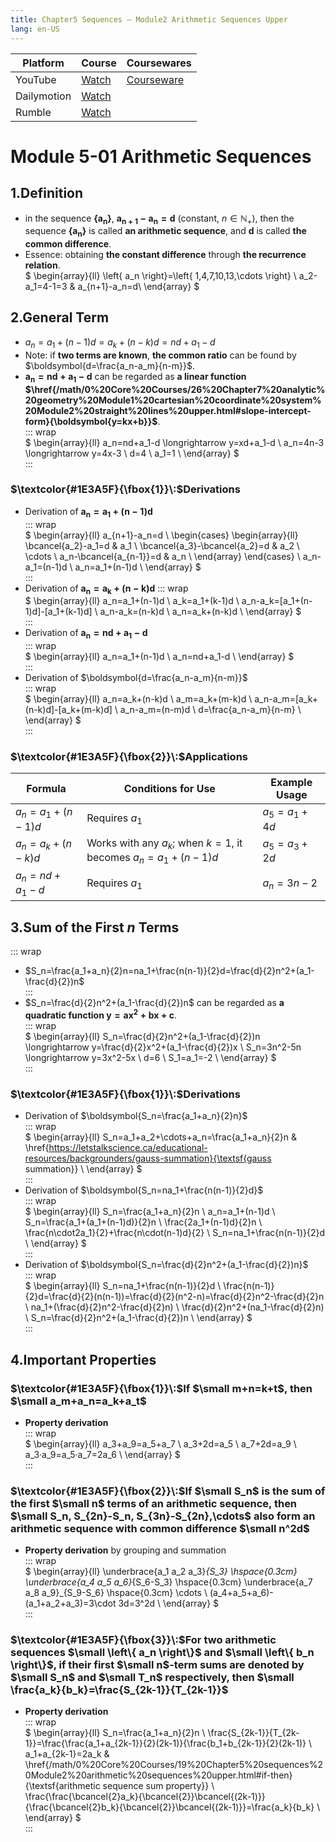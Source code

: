 ```yaml
---
title: Chapter5 Sequences – Module2 Arithmetic Sequences Upper
lang: en-US
---
```


| Platform    | Course                                                                                            | Coursewares                                                       |
|-------------|---------------------------------------------------------------------------------------------------|-------------------------------------------------------------------|
| YouTube     | [Watch](https://www.youtube.com/watch?v=TXfq-SIghJE&list=PLm0MFkgiW1JgKq1kku2WxmrElFbDl7p_s)      | [Courseware](../../public/math/Core%20Courses/pdf/Courseware.pdf) |
| Dailymotion | [Watch](https://www.dailymotion.com/video/x9glvs4?playlist=x9h6d2)                                |                                                                   |
| Rumble      | [Watch](https://rumble.com/v6s95c7-20-chapter5-sequences-module2-arithmetic-sequences-upper.html) |                                                                   |


# Module 5-01 Arithmetic Sequences

## 1.Definition
- in the sequence $\boldsymbol{\left\{ a_n \right\}}$,
  $\boldsymbol{a_{n+1}-a_n=d}$ ($\textsf{constant}$, $n\in\mathbb{N}_+$),
  then the sequence $\boldsymbol{\left\{ a_n \right\}}$ is called __an arithmetic sequence__,
  and $\boldsymbol{d}$ is called __the common difference__.
- Essence: obtaining __the constant difference__ through __the recurrence relation__.  
  $
  \begin{array}{ll}
  \left\{ a_n \right\}=\left\{ 1,4,7,10,13,\cdots \right\} \\
  a_2-a_1=4-1=3 & a_{n+1}-a_n=d\\
  \end{array}
  $


## 2.General Term
- $a_n=a_1+(n-1)d=a_k+(n-k)d=nd+a_1-d$
- Note: if __two terms are known__, __the common ratio__ can be found by $\boldsymbol{d=\frac{a_n-a_m}{n-m}}$.
- $\boldsymbol{a_n=nd+a_1-d}$ can be regarded as __a linear function $\href{/math/0%20Core%20Courses/26%20Chapter7%20analytic%20geometry%20Module1%20cartesian%20coordinate%20system%20Module2%20straight%20lines%20upper.html#slope-intercept-form}{\boldsymbol{y=kx+b}}$__.  
  ::: wrap  
  $
  \begin{array}{ll}
  a_n=nd+a_1-d \longrightarrow y=xd+a_1-d \\
  a_n=4n-3 \longrightarrow y=4x-3 \\
  d=4 \\
  a_1=1 \\
  \end{array}
  $  
  :::

### $\textcolor{#1E3A5F}{\fbox{1}}\:$Derivations
- Derivation of $\boldsymbol{a_n=a_1+(n-1)d}$  
  ::: wrap  
  $
  \begin{array}{ll}
  a_{n+1}-a_n=d \\
  \begin{cases}
  \begin{array}{ll}
  \bcancel{a_2}-a_1=d & a_1 \\
  \bcancel{a_3}-\bcancel{a_2}=d & a_2 \\
  \cdots \\
  a_n-\bcancel{a_{n-1}}=d & a_n \\
  \end{array}
  \end{cases} \\
  a_n-a_1=(n-1)d \\
  a_n=a_1+(n-1)d \\
  \end{array}
  $  
  :::
- Derivation of $\boldsymbol{a_n=a_k+(n-k)d}$
  ::: wrap  
  $
  \begin{array}{ll}
  a_n=a_1+(n-1)d \\
  a_k=a_1+(k-1)d \\
  a_n-a_k=[a_1+(n-1)d]-[a_1+(k-1)d] \\
  a_n-a_k=(n-k)d \\
  a_n=a_k+(n-k)d \\
  \end{array}
  $  
  :::
- Derivation of $\boldsymbol{a_n=nd+a_1-d}$  
  ::: wrap  
  $
  \begin{array}{ll}
  a_n=a_1+(n-1)d \\
  a_n=nd+a_1-d \\
  \end{array}
  $  
  :::
- Derivation of $\boldsymbol{d=\frac{a_n-a_m}{n-m}}$  
  ::: wrap  
  $
  \begin{array}{ll}
  a_n=a_k+(n-k)d \\
  a_m=a_k+(m-k)d \\
  a_n-a_m=[a_k+(n-k)d]-[a_k+(m-k)d] \\
  a_n-a_m=(n-m)d \\
  d=\frac{a_n-a_m}{n-m} \\
  \end{array}
  $  
  :::

### $\textcolor{#1E3A5F}{\fbox{2}}\:$Applications

| Formula          | Conditions for Use                                            | Example Usage |
|------------------|---------------------------------------------------------------|---------------|
| $a_n=a_1+(n-1)d$ | Requires $a_1$                                                | $a_5=a_1+4d$  |
| $a_n=a_k+(n-k)d$ | Works with any $a_k$; when $k=1$, it becomes $a_n=a_1+(n-1)d$ | $a_5=a_3+2d$  |
| $a_n=nd+a_1-d$   | Requires $a_1$                                                | $a_n=3n-2$    |


## 3.Sum of the First $n$ Terms
::: wrap  
- $S_n=\frac{a_1+a_n}{2}n=na_1+\frac{n(n-1)}{2}d=\frac{d}{2}n^2+(a_1-\frac{d}{2})n$  
:::
- $S_n=\frac{d}{2}n^2+(a_1-\frac{d}{2})n$ can be regarded as __a quadratic function $\boldsymbol{y=ax^2+bx+c}$__.  
  ::: wrap  
  $
  \begin{array}{ll}
  S_n=\frac{d}{2}n^2+(a_1-\frac{d}{2})n \longrightarrow y=\frac{d}{2}x^2+(a_1-\frac{d}{2})x \\
  S_n=3n^2-5n \longrightarrow y=3x^2-5x \\
  d=6 \\
  S_1=a_1=-2 \\
  \end{array}
  $  
  :::


### $\textcolor{#1E3A5F}{\fbox{1}}\:$Derivations
- Derivation of $\boldsymbol{S_n=\frac{a_1+a_n}{2}n}$  
  ::: wrap  
  $
  \begin{array}{ll}
  S_n=a_1+a_2+\cdots+a_n=\frac{a_1+a_n}{2}n & \href{https://letstalkscience.ca/educational-resources/backgrounders/gauss-summation}{\textsf{gauss summation}} \\
  \end{array}
  $  
  :::
- Derivation of $\boldsymbol{S_n=na_1+\frac{n(n-1)}{2}d}$  
  ::: wrap  
  $
  \begin{array}{ll}
  S_n=\frac{a_1+a_n}{2}n \\
  a_n=a_1+(n-1)d \\
  S_n=\frac{a_1+(a_1+(n-1)d)}{2}n \\
  \frac{2a_1+(n-1)d}{2}n \\
  \frac{n\cdot2a_1}{2}+\frac{n\cdot(n-1)d}{2} \\
  S_n=na_1+\frac{n(n-1)}{2}d \\
  \end{array}
  $  
  :::
- Derivation of $\boldsymbol{S_n=\frac{d}{2}n^2+(a_1-\frac{d}{2})n}$  
  ::: wrap  
  $
  \begin{array}{ll}
  S_n=na_1+\frac{n(n-1)}{2}d \\
  \frac{n(n-1)}{2}d=\frac{d}{2}(n(n-1))=\frac{d}{2}(n^2-n)=\frac{d}{2}n^2-\frac{d}{2}n \\
  na_1+(\frac{d}{2}n^2-\frac{d}{2}n) \\
  \frac{d}{2}n^2+(na_1-\frac{d}{2}n) \\
  S_n=\frac{d}{2}n^2+(a_1-\frac{d}{2})n \\
  \end{array}
  $  
  :::


## 4.Important Properties

### $\textcolor{#1E3A5F}{\fbox{1}}\:$If $\small m+n=k+t$, then $\small a_m+a_n=a_k+a_t$
- __Property derivation__  
  ::: wrap  
  $
  \begin{array}{ll}
  a_3+a_9=a_5+a_7 \\
  a_3+2d=a_5 \\
  a_7+2d=a_9 \\
  a_3·a_9=a_5·a_7=2a_6 \\
  \end{array}
  $  
  :::


### $\textcolor{#1E3A5F}{\fbox{2}}\:$If $\small S_n$ is the sum of the first $\small n$ terms of an arithmetic sequence, then $\small S_n, S_{2n}-S_n, S_{3n}-S_{2n},\cdots$ also form an arithmetic sequence with common difference $\small n^2d$
- __Property derivation__ by grouping and summation  
  ::: wrap  
  $
  \begin{array}{ll}
  \underbrace{a_1 a_2 a_3}_{S_3} \hspace{0.3cm} \underbrace{a_4 a_5 a_6}_{S_6-S_3} \hspace{0.3cm}
  \underbrace{a_7 a_8 a_9}_{S_9-S_6} \hspace{0.3cm} \cdots \\
  (a_4+a_5+a_6)-(a_1+a_2+a_3)=3\cdot 3d=3^2d \\
  \end{array}
  $  
  :::


### $\textcolor{#1E3A5F}{\fbox{3}}\:$For two arithmetic sequences $\small \left\{ a_n \right\}$ and $\small \left\{ b_n \right\}$, if their first $\small n$-term sums are denoted by $\small S_n$ and $\small T_n$ respectively, then $\small \frac{a_k}{b_k}=\frac{S_{2k-1}}{T_{2k-1}}$
- __Property derivation__  
  ::: wrap  
  $
  \begin{array}{ll}
  S_n=\frac{a_1+a_n}{2}n \\
  \frac{S_{2k-1}}{T_{2k-1}}=\frac{\frac{a_1+a_{2k-1}}{2}(2k-1)}{\frac{b_1+b_{2k-1}}{2}(2k-1)} \\
  a_1+a_{2k-1}=2a_k & \href{/math/0%20Core%20Courses/19%20Chapter5%20sequences%20Module2%20arithmetic%20sequences%20upper.html#if-then}{\textsf{arithmetic sequence sum property}} \\
  \frac{\frac{\bcancel{2}a_k}{\bcancel{2}}\bcancel{(2k-1)}}{\frac{\bcancel{2}b_k}{\bcancel{2}}\bcancel{(2k-1)}}=\frac{a_k}{b_k} \\
  \end{array}
  $  
  :::


